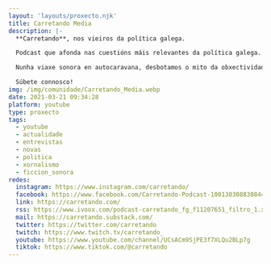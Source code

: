 ```yaml
---
layout: 'layouts/proxecto.njk'
title: Carretando Media
description: |-
  **Carretando**, nos vieiros da política galega.

  Podcast que afonda nas cuestións máis relevantes da política galega.

  Nunha viaxe sonora en autocaravana, desbotamos o mito da obxectividade e apostamos pola pluralidade e honestidade. Divulgación politolóxica, entrevistas, reportaxes e faladoiros sosegados. Apostamos por unha política construtiva e pola participación e integración da cidadanía na mesma.

  Súbete connosco!
img: /img/comunidade/Carretando_Media.webp
date: 2021-03-21 09:34:28
platform: youtube
type: proxecto
tags:
  - youtube
  - actualidade
  - entrevistas
  - novas
  - politica
  - xornalismo
  - ficcion_sonora
redes:
  instagram: https://www.instagram.com/carretando/
  facebook: https://www.facebook.com/Carretando-Podcast-100130308830844/
  link: https://carretando.com/
  rss: https://www.ivoox.com/podcast-carretando_fg_f11207651_filtro_1.xml
  mail: https://carretando.substack.com/
  twitter: https://twitter.com/carretando
  twitch: https://www.twitch.tv/carretando_
  youtube: https://www.youtube.com/channel/UCsACm9SjPE3f7XLQu2BLp7g
  tiktok: https://www.tiktok.com/@carretando
---
```


